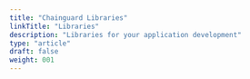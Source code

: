 ```yaml
---
title: "Chainguard Libraries"
linkTitle: "Libraries"
description: "Libraries for your application development"
type: "article"
draft: false
weight: 001
---
```

